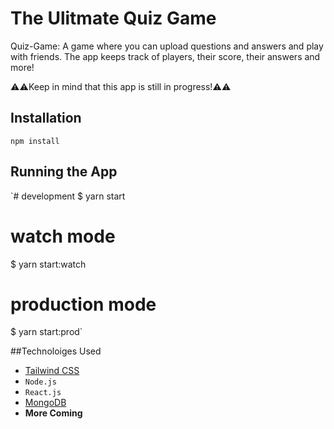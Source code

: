 # The Ulitmate Quiz Game

Quiz-Game: A game where you can upload questions and answers and play with friends. The app keeps track of players, their score, their answers and more! 

⚠️⚠️Keep in mind that this app is still in progress!⚠️⚠️


## Installation 
`npm install`

## Running the App
`# development
$ yarn start

# watch mode
$ yarn start:watch

# production mode
$ yarn start:prod`

##Technoloiges Used

* [Tailwind CSS](https://tailwindcss.com/)
* `Node.js`
* `React.js`
* [MongoDB](https://mongodb.com/)
* **More Coming** 
